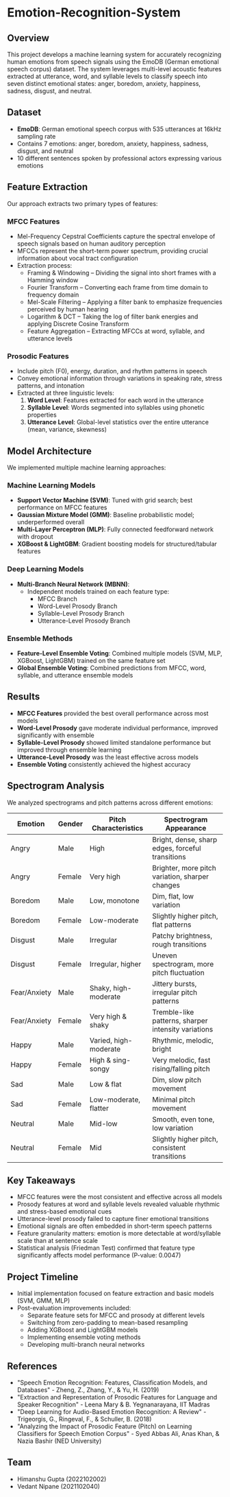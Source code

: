 # Emotion-Recognition-System

## Overview
This project develops a machine learning system for accurately recognizing human emotions from speech signals using the EmoDB (German emotional speech corpus) dataset. The system leverages multi-level acoustic features extracted at utterance, word, and syllable levels to classify speech into seven distinct emotional states: anger, boredom, anxiety, happiness, sadness, disgust, and neutral.

## Dataset
- **EmoDB**: German emotional speech corpus with 535 utterances at 16kHz sampling rate
- Contains 7 emotions: anger, boredom, anxiety, happiness, sadness, disgust, and neutral
- 10 different sentences spoken by professional actors expressing various emotions

## Feature Extraction
Our approach extracts two primary types of features:

### MFCC Features
- Mel-Frequency Cepstral Coefficients capture the spectral envelope of speech signals based on human auditory perception
- MFCCs represent the short-term power spectrum, providing crucial information about vocal tract configuration
- Extraction process:
  - Framing & Windowing – Dividing the signal into short frames with a Hamming window
  - Fourier Transform – Converting each frame from time domain to frequency domain
  - Mel-Scale Filtering – Applying a filter bank to emphasize frequencies perceived by human hearing
  - Logarithm & DCT – Taking the log of filter bank energies and applying Discrete Cosine Transform
  - Feature Aggregation – Extracting MFCCs at word, syllable, and utterance levels

### Prosodic Features
- Include pitch (F0), energy, duration, and rhythm patterns in speech
- Convey emotional information through variations in speaking rate, stress patterns, and intonation
- Extracted at three linguistic levels:
  1. **Word Level**: Features extracted for each word in the utterance
  2. **Syllable Level**: Words segmented into syllables using phonetic properties
  3. **Utterance Level**: Global-level statistics over the entire utterance (mean, variance, skewness)

## Model Architecture
We implemented multiple machine learning approaches:

### Machine Learning Models
- **Support Vector Machine (SVM)**: Tuned with grid search; best performance on MFCC features
- **Gaussian Mixture Model (GMM)**: Baseline probabilistic model; underperformed overall
- **Multi-Layer Perceptron (MLP)**: Fully connected feedforward network with dropout
- **XGBoost & LightGBM**: Gradient boosting models for structured/tabular features

### Deep Learning Models
- **Multi-Branch Neural Network (MBNN)**:
  - Independent models trained on each feature type:
    - MFCC Branch
    - Word-Level Prosody Branch
    - Syllable-Level Prosody Branch
    - Utterance-Level Prosody Branch

### Ensemble Methods
- **Feature-Level Ensemble Voting**: Combined multiple models (SVM, MLP, XGBoost, LightGBM) trained on the same feature set
- **Global Ensemble Voting**: Combined predictions from MFCC, word, syllable, and utterance ensemble models

## Results
- **MFCC Features** provided the best overall performance across most models
- **Word-Level Prosody** gave moderate individual performance, improved significantly with ensemble
- **Syllable-Level Prosody** showed limited standalone performance but improved through ensemble learning
- **Utterance-Level Prosody** was the least effective across models
- **Ensemble Voting** consistently achieved the highest accuracy

## Spectrogram Analysis
We analyzed spectrograms and pitch patterns across different emotions:

| Emotion | Gender | Pitch Characteristics | Spectrogram Appearance |
|---------|--------|----------------------|------------------------|
| Angry | Male | High | Bright, dense, sharp edges, forceful transitions |
| Angry | Female | Very high | Brighter, more pitch variation, sharper changes |
| Boredom | Male | Low, monotone | Dim, flat, low variation |
| Boredom | Female | Low-moderate | Slightly higher pitch, flat patterns |
| Disgust | Male | Irregular | Patchy brightness, rough transitions |
| Disgust | Female | Irregular, higher | Uneven spectrogram, more pitch fluctuation |
| Fear/Anxiety | Male | Shaky, high-moderate | Jittery bursts, irregular pitch patterns |
| Fear/Anxiety | Female | Very high & shaky | Tremble-like patterns, sharper intensity variations |
| Happy | Male | Varied, high-moderate | Rhythmic, melodic, bright |
| Happy | Female | High & sing-songy | Very melodic, fast rising/falling pitch |
| Sad | Male | Low & flat | Dim, slow pitch movement |
| Sad | Female | Low-moderate, flatter | Minimal pitch movement |
| Neutral | Male | Mid-low | Smooth, even tone, low variation |
| Neutral | Female | Mid | Slightly higher pitch, consistent transitions |

## Key Takeaways
- MFCC features were the most consistent and effective across all models
- Prosody features at word and syllable levels revealed valuable rhythmic and stress-based emotional cues
- Utterance-level prosody failed to capture finer emotional transitions
- Emotional signals are often embedded in short-term speech patterns
- Feature granularity matters: emotion is more detectable at word/syllable scale than at sentence scale
- Statistical analysis (Friedman Test) confirmed that feature type significantly affects model performance (P-value: 0.0047)

## Project Timeline
- Initial implementation focused on feature extraction and basic models (SVM, GMM, MLP)
- Post-evaluation improvements included:
  - Separate feature sets for MFCC and prosody at different levels
  - Switching from zero-padding to mean-based resampling
  - Adding XGBoost and LightGBM models
  - Implementing ensemble voting methods
  - Developing multi-branch neural networks

## References
- "Speech Emotion Recognition: Features, Classification Models, and Databases" - Zheng, Z., Zhang, Y., & Yu, H. (2019)
- "Extraction and Representation of Prosodic Features for Language and Speaker Recognition" - Leena Mary & B. Yegnanarayana, IIT Madras
- "Deep Learning for Audio-Based Emotion Recognition: A Review" - Trigeorgis, G., Ringeval, F., & Schuller, B. (2018)
- "Analyzing the Impact of Prosodic Feature (Pitch) on Learning Classifiers for Speech Emotion Corpus" - Syed Abbas Ali, Anas Khan, & Nazia Bashir (NED University)

## Team
- Himanshu Gupta (2022102002)
- Vedant Nipane (2021102040)


